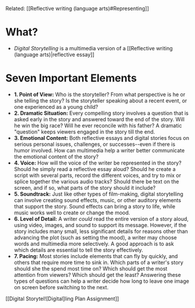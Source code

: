 Related: [[Reflective writing (language arts)#Representing]]

# What?
- *Digital Storytelling* is a multimedia version of a [[Reflective writing (language arts)|reflective essay]] 

# Seven Important Elements
- **1. Point of View:** Who is the storyteller? From what perspective is he or she telling the story? Is the storyteller speaking about a recent event, or one experienced as a young child?
- **2. Dramatic Situation:** Every compelling story involves a question that is asked early in the story and answered toward the end of the story. Will he win the big race? Will he ever reconcile with his father? A dramatic "question" keeps viewers engaged in the story till the end.
- **3. Emotional Content:** Both reflective essays and digital stories focus on serious personal issues, challenges, or successes--even if there is humor involved. How can multimedia help a writer better communicate the emotional content of the story?
- **4. Voice:** How will the voice of the writer be represented in the story? Should he simply read a reflective essay aloud? Should he create a script with several parts, record the different voices, and try to mix or splice together the various audio tracks? Should there be text on the screen, and if so, what parts of the story should it include?
- **5. Soundtrack:** Just like other types of film-making, digital storytelling can involve creating sound effects, music, or other auditory elements that support the story. Sound effects can bring a story to life, while music works well to create or change the mood.
- **6. Level of Detail:** A writer _could_ read the entire version of a story aloud, using video, images, and sound to support its message. However, if the story includes many small, less significant details for reasons other than advancing the plot (such as setting the mood), a writer may choose words and multimedia more selectively. A good approach is to ask which details are essential to tell the story effectively.
- **7. Pacing:** Most stories include elements that can fly by quickly, and others that require more time to sink in. Which parts of a writer's story should she the spend most time on? Which should get the most attention from viewers? Which should get the least? Answering these types of questions can help a writer decide how long to leave one image on screen before switching to the next.

[[Digital Storytel![Digital]ling Plan Assignment]]